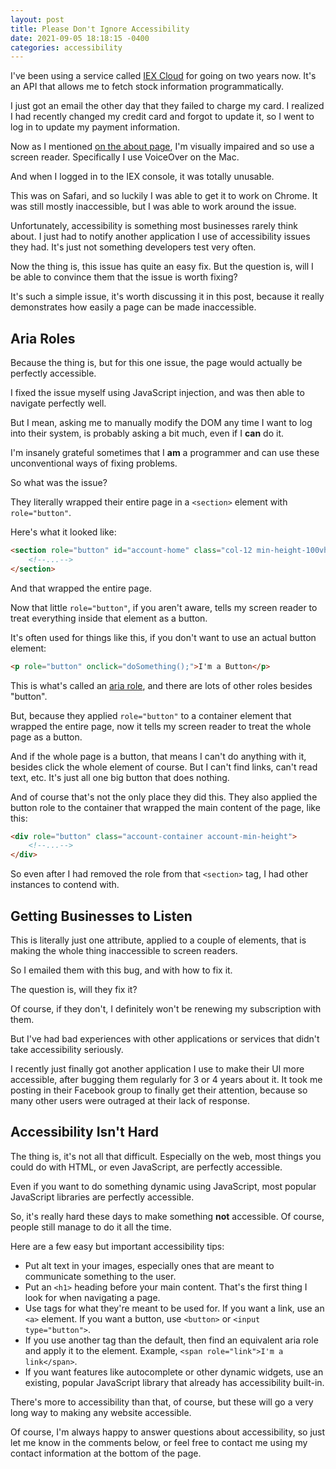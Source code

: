 ```yaml
---
layout: post
title: Please Don't Ignore Accessibility
date: 2021-09-05 18:18:15 -0400
categories: accessibility
---
```


I've been using a service called [IEX Cloud](https://iexcloud.io) for going on two years now. It's an API that allows me to fetch stock information programmatically.

I just got an email the other day that they failed to charge my card. I realized I had recently changed my credit card and forgot to update it, so I went to log in to update my payment information.

Now as I mentioned [on the about page][about], I'm visually impaired and so use a screen reader. Specifically I use VoiceOver on the Mac.

And when I logged in to the IEX console, it was totally unusable.

This was on Safari, and so luckily I was able to get it to work on Chrome. It was still mostly inaccessible, but I was able to work around the issue.

Unfortunately, accessibility is something most businesses rarely think about. I just had to notify another application I use of accessibility issues they had. It's just not something developers test very often.

Now the thing is, this issue has quite an easy fix. But the question is, will I be able to convince them that the issue is worth fixing?

It's such a simple issue, it's worth discussing it in this post, because it really demonstrates how easily a page can be made inaccessible.

## Aria Roles

Because the thing is, but for this one issue, the page would actually be perfectly accessible.

I fixed the issue myself using JavaScript injection, and was then able to navigate perfectly well.

But I mean, asking me to manually modify the DOM any time I want to log into their system, is probably asking a bit much, even if I **can** do it.

I'm insanely grateful sometimes that I **am** a programmer and can use these unconventional ways of fixing problems.

So what was the issue?

They literally wrapped their entire page in a `<section>` element with `role="button"`.

Here's what it looked like:

```html
<section role="button" id="account-home" class="col-12 min-height-100vh relative overflow-x-hidden">
    <!--...-->
</section>
```

And that wrapped the entire page.

Now that little `role="button"`, if you aren't aware, tells my screen reader to treat everything inside that element as a button.

It's often used for things like this, if you don't want to use an actual button element:

```html
<p role="button" onclick="doSomething();">I'm a Button</p>
```

This is what's called an [aria role](https://developer.mozilla.org/en-US/docs/Web/Accessibility/ARIA/ARIA_Techniques), and there are lots of other roles besides "button".

But, because they applied `role="button"` to a container element that wrapped the entire page, now it tells my screen reader to treat the whole page as a button.

And if the whole page is a button, that means I can't do anything with it, besides click the whole element of course. But I can't find links, can't read text, etc. It's just all one big button that does nothing.

And of course that's not the only place they did this. They also applied the button role to the container that wrapped the main content of the page, like this:

```html
<div role="button" class="account-container account-min-height">
    <!--...-->
</div>
```

So even after I had removed the role from that `<section>` tag, I had other instances to contend with.

## Getting Businesses to Listen

This is literally just one attribute, applied to a couple of elements, that is making the whole thing inaccessible to screen readers.

So I emailed them with this bug, and with how to fix it.

The question is, will they fix it?

Of course, if they don't, I definitely won't be renewing my subscription with them.

But I've had bad experiences with other applications or services that didn't take accessibility seriously.

I recently just finally got another application I use to make their UI more accessible, after bugging them regularly for 3 or 4 years about it. It took me posting in their Facebook group to finally get their attention, because so many other users were outraged at their lack of response.

## Accessibility Isn't Hard

The thing is, it's not all that difficult. Especially on the web, most things you could do with HTML, or even JavaScript, are perfectly accessible.

Even if you want to do something dynamic using JavaScript, most popular JavaScript libraries are perfectly accessible.

So, it's really hard these days to make something **not** accessible. Of course, people still manage to do it all the time.

Here are a few easy but important accessibility tips:

* Put alt text in your images, especially ones that are meant to communicate something to the user.
* Put an `<h1>` heading before your main content. That's the first thing I look for when navigating a page.
* Use tags for what they're meant to be used for. If you want a link, use an `<a>` element. If you want a button, use `<button>` or `<input type="button">`.
* If you use another tag than the default, then find an equivalent aria role and apply it to the element. Example, `<span role="link">I'm a link</span>`.
* If you want features like autocomplete or other dynamic widgets, use an existing, popular JavaScript library that already has accessibility built-in.

There's more to accessibility than that, of course, but these will go a very long way to making any website accessible.

Of course, I'm always happy to answer questions about accessibility, so just let me know in the comments below, or feel free to contact me using my contact information at the bottom of the page.

[about]: /about/
